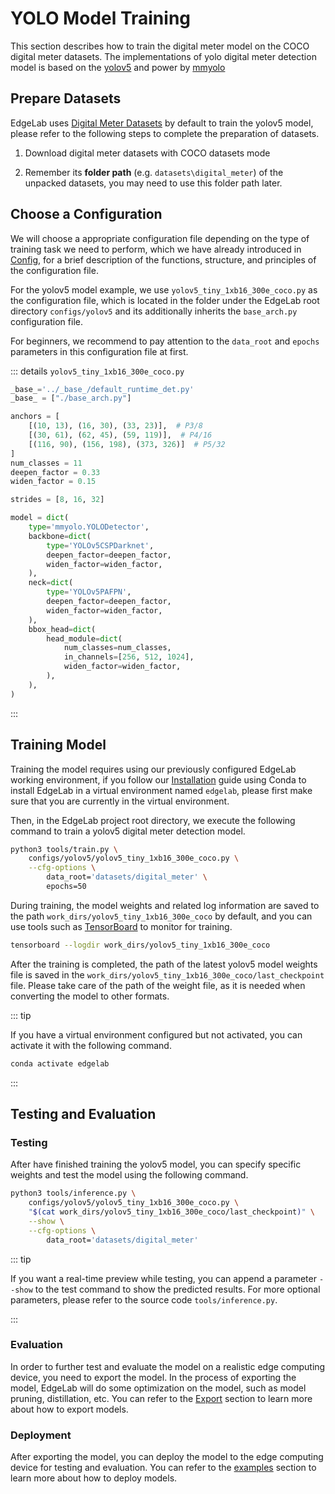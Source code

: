 # YOLO Model Training

This section describes how to train the digital meter model on the COCO digital meter datasets. The implementations of yolo digital meter detection model is based on the [yolov5](https://github.com/ultralytics/yolov5) and power by [mmyolo](https://github.com/open-mmlab/mmyolo)

## Prepare Datasets

EdgeLab uses [Digital Meter Datasets](https://universe.roboflow.com/seeeddatasets/seeed_meter_digit/) by default to train the yolov5 model, please refer to the following steps to complete the preparation of datasets.

1. Download digital meter datasets with COCO datasets mode

2. Remember its **folder path** (e.g. `datasets\digital_meter`) of the unpacked datasets, you may need to use this folder path later.

## Choose a Configuration

We will choose a appropriate configuration file depending on the type of training task we need to perform, which we have already introduced in [Config](../config.md), for a brief description of the functions, structure, and principles of the configuration file.

For the yolov5 model example, we use `yolov5_tiny_1xb16_300e_coco.py` as the configuration file, which is located in the folder under the EdgeLab root directory `configs/yolov5` and its additionally inherits the `base_arch.py` configuration file.

For beginners, we recommend to pay attention to the `data_root` and `epochs` parameters in this configuration file at first.

::: details `yolov5_tiny_1xb16_300e_coco.py`

```python
_base_='../_base_/default_runtime_det.py'
_base_ = ["./base_arch.py"]

anchors = [
    [(10, 13), (16, 30), (33, 23)],  # P3/8
    [(30, 61), (62, 45), (59, 119)],  # P4/16
    [(116, 90), (156, 198), (373, 326)]  # P5/32
]
num_classes = 11
deepen_factor = 0.33
widen_factor = 0.15

strides = [8, 16, 32]

model = dict(
    type='mmyolo.YOLODetector',
    backbone=dict(
        type='YOLOv5CSPDarknet',
        deepen_factor=deepen_factor,
        widen_factor=widen_factor,
    ),
    neck=dict(
        type='YOLOv5PAFPN',
        deepen_factor=deepen_factor,
        widen_factor=widen_factor,
    ),
    bbox_head=dict(
        head_module=dict(
            num_classes=num_classes,
            in_channels=[256, 512, 1024],
            widen_factor=widen_factor,
        ),
    ),
)
```

:::

## Training Model

Training the model requires using our previously configured EdgeLab working environment, if you follow our [Installation](../../introduction/installation.md) guide using Conda to install EdgeLab in a virtual environment named `edgelab`, please first make sure that you are currently in the virtual environment.

Then, in the EdgeLab project root directory, we execute the following command to train a yolov5 digital meter detection model.

```sh
python3 tools/train.py \
    configs/yolov5/yolov5_tiny_1xb16_300e_coco.py \
    --cfg-options \
        data_root='datasets/digital_meter' \
        epochs=50
```

During training, the model weights and related log information are saved to the path `work_dirs/yolov5_tiny_1xb16_300e_coco` by default, and you can use tools such as [TensorBoard](https://www.tensorflow.org/tensorboard/get_started) to monitor for training.

```sh
tensorboard --logdir work_dirs/yolov5_tiny_1xb16_300e_coco
```

After the training is completed, the path of the latest yolov5 model weights file is saved in the `work_dirs/yolov5_tiny_1xb16_300e_coco/last_checkpoint` file. Please take care of the path of the weight file, as it is needed when converting the model to other formats.

::: tip

If you have a virtual environment configured but not activated, you can activate it with the following command.

```sh
conda activate edgelab
```

:::

## Testing and Evaluation

### Testing

After have finished training the yolov5 model, you can specify specific weights and test the model using the following command.

```sh
python3 tools/inference.py \
    configs/yolov5/yolov5_tiny_1xb16_300e_coco.py \
    "$(cat work_dirs/yolov5_tiny_1xb16_300e_coco/last_checkpoint)" \
    --show \
    --cfg-options \
        data_root='datasets/digital_meter'
```

::: tip

If you want a real-time preview while testing, you can append a parameter `--show` to the test command to show the predicted results. For more optional parameters, please refer to the source code `tools/inference.py`.

:::

### Evaluation

In order to further test and evaluate the model on a realistic edge computing device, you need to export the model. In the process of exporting the model, EdgeLab will do some optimization on the model, such as model pruning, distillation, etc. You can refer to the [Export](../export/overview) section to learn more about how to export models.

### Deployment

After exporting the model, you can deploy the model to the edge computing device for testing and evaluation. You can refer to the [examples](../../examples/examples.md) section to learn more about how to deploy models.
